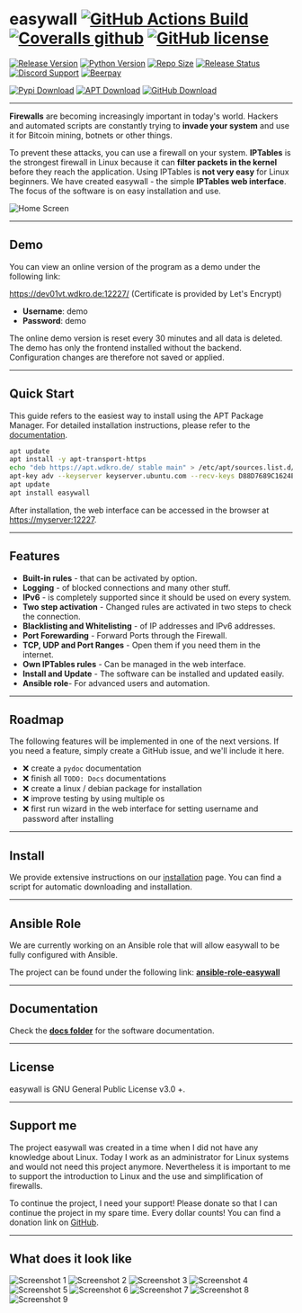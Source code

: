 # easywall [![GitHub Actions Build](https://img.shields.io/github/workflow/status/jpylypiw/easywall/pytest)](https://github.com/jpylypiw/easywall/actions) [![Coveralls github](https://img.shields.io/coveralls/github/jpylypiw/easywall)](https://coveralls.io/github/jpylypiw/easywall) [![GitHub license](https://img.shields.io/github/license/jpylypiw/easywall)](https://github.com/jpylypiw/easywall/blob/master/LICENSE)

[![Release Version](https://img.shields.io/github/v/release/jpylypiw/easywall)](https://github.com/jpylypiw/easywall)
[![Python Version](https://img.shields.io/pypi/pyversions/easywall)](https://github.com/jpylypiw/easywall)
[![Repo Size](https://img.shields.io/github/repo-size/jpylypiw/easywall.svg)](https://github.com/jpylypiw/easywall)
[![Release Status](https://img.shields.io/pypi/status/easywall)](https://github.com/jpylypiw/easywall)
[![Discord Support](https://img.shields.io/discord/333980251921186818)](https://discord.gg/CUj2sFb)
[![Beerpay](https://img.shields.io/beerpay/jpylypiw/easywall)](https://beerpay.io/jpylypiw/easywall)

[![Pypi Download](https://img.shields.io/badge/download-pypi-yellowgreen)](https://pypi.org/project/easywall/)
[![APT Download](https://img.shields.io/badge/download-apt-yellowgreen)](https://apt.wdkro.de/)
[![GitHub Download](https://img.shields.io/badge/download-github-yellowgreen)](https://github.com/jpylypiw/easywall/releases/latest)

---

**Firewalls** are becoming increasingly important in today's world. Hackers and automated scripts are constantly trying to **invade your system** and use it for Bitcoin mining, botnets or other things.

To prevent these attacks, you can use a firewall on your system. **IPTables** is the strongest firewall in Linux because it can **filter packets in the kernel** before they reach the application. Using IPTables is **not very easy** for Linux beginners. We have created easywall - the simple **IPTables web interface**. The focus of the software is on easy installation and use.

![Home Screen](https://i.imgur.com/Tk1Mbvv.png)

---

## Demo

You can view an online version of the program as a demo under the following link:

<https://dev01vt.wdkro.de:12227/> (Certificate is provided by Let's Encrypt)

- **Username**: demo
- **Password**: demo

The online demo version is reset every 30 minutes and all data is deleted. The demo has only the frontend installed without the backend. Configuration changes are therefore not saved or applied.

---

## Quick Start

This guide refers to the easiest way to install using the APT Package Manager. For detailed installation instructions, please refer to the [documentation](https://github.com/jpylypiw/easywall/blob/master/docs/INSTALL.md).

```sh
apt update
apt install -y apt-transport-https
echo "deb https://apt.wdkro.de/ stable main" > /etc/apt/sources.list.d/easywall.list
apt-key adv --keyserver keyserver.ubuntu.com --recv-keys D88D7689C1624EE3
apt update
apt install easywall
```

After installation, the web interface can be accessed in the browser at <https://myserver:12227>.

---

## Features

- **Built-in rules** - that can be activated by option.
- **Logging** - of blocked connections and many other stuff.
- **IPv6** - is completely supported since it should be used on every system.
- **Two step activation** - Changed rules are activated in two steps to check the connection.
- **Blacklisting and Whitelisting** - of IP addresses and IPv6 addresses.
- **Port Forewarding** - Forward Ports through the Firewall.
- **TCP, UDP and Port Ranges** - Open them if you need them in the internet.
- **Own IPTables rules** - Can be managed in the web interface.
- **Install and Update** - The software can be installed and updated easily.
- **Ansible role**- For advanced users and automation.

---

## Roadmap

The following features will be implemented in one of the next versions. If you need a feature, simply create a GitHub issue, and we'll include it here.

- :x: create a `pydoc` documentation
- :x: finish all `TODO: Docs` documentations
- :x: create a linux / debian package for installation
- :x: improve testing by using multiple os
- :x: first run wizard in the web interface for setting username and password after installing

---

## Install

We provide extensive instructions on our [installation](https://github.com/jpylypiw/easywall/blob/master/docs/INSTALL.md) page.
You can find a script for automatic downloading and installation.

---

## Ansible Role

We are currently working on an Ansible role that will allow easywall to be fully configured with Ansible.

The project can be found under the following link:
**[ansible-role-easywall](https://github.com/jpylypiw/ansible-role-easywall)**

---

## Documentation

Check the **[docs folder](https://github.com/jpylypiw/easywall/tree/master/docs)** for the software documentation.

---

## License

easywall is GNU General Public License v3.0 +.

---

## Support me

The project easywall was created in a time when I did not have any knowledge about Linux. Today I work as an administrator for Linux systems and would not need this project anymore. Nevertheless it is important to me to support the introduction to Linux and the use and simplification of firewalls.

To continue the project, I need your support! Please donate so that I can continue the project in my spare time. Every dollar counts! You can find a donation link on [GitHub](https://github.com/jpylypiw/easywall).

---

## What does it look like

![Screenshot 1](https://i.imgur.com/eQAHOUc.png)
![Screenshot 2](https://i.imgur.com/N2cdm0h.png)
![Screenshot 3](https://i.imgur.com/pjtJuq5.png)
![Screenshot 4](https://i.imgur.com/SSTPaXO.png)
![Screenshot 5](https://i.imgur.com/EPHUjI3.png)
![Screenshot 6](https://i.imgur.com/X3sdFO3.png)
![Screenshot 7](https://i.imgur.com/5kd2Nql.png)
![Screenshot 8](https://i.imgur.com/jjZTxrV.png)
![Screenshot 9](https://i.imgur.com/owPACSx.png)
